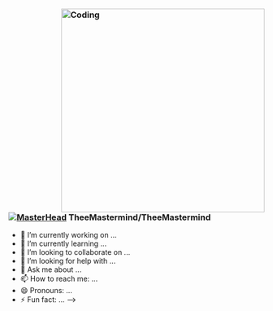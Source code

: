 ### <img align="right" alt="Coding" width="400" src="https://cdn.shopify.com/s/files/1/0559/4788/6783/files/Cowboy_Bebop.gif?v=1679069497">   [![MasterHead](https://cdn.shopify.com/s/files/1/0559/4788/6783/files/Ramen.gif?v=1679069498)](https://github.com/TheeMastermind) **TheeMastermind/TheeMastermind** 


  
- 🔭 I’m currently working on ...
- 🌱 I’m currently learning ...
- 👯 I’m looking to collaborate on ...
- 🤔 I’m looking for help with ...
- 💬 Ask me about ...
- 📫 How to reach me: ...
- 😄 Pronouns: ...
- ⚡ Fun fact: ...
-->
